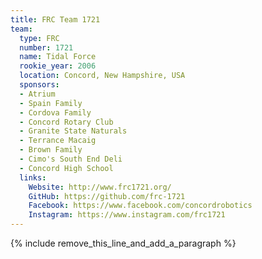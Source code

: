 ```yaml
---
title: FRC Team 1721
team:
  type: FRC
  number: 1721
  name: Tidal Force
  rookie_year: 2006
  location: Concord, New Hampshire, USA
  sponsors:
  - Atrium
  - Spain Family
  - Cordova Family
  - Concord Rotary Club
  - Granite State Naturals
  - Terrance Macaig
  - Brown Family
  - Cimo's South End Deli
  - Concord High School
  links:
    Website: http://www.frc1721.org/
    GitHub: https://github.com/frc-1721
    Facebook: https://www.facebook.com/concordrobotics
    Instagram: https://www.instagram.com/frc1721
---
```


{% include remove_this_line_and_add_a_paragraph %}